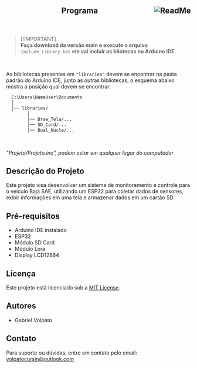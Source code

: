 <header>
<h2> Programa 
<img src="https://img.shields.io/badge/READ%20ME-555555" alt="ReadMe" align="right"  width="q35">
</h2>
</header>

> [!IMPORTANT]\
> **Faça download da versão main e execute o arquivo**  ```Include_Library.bat``` **ele vai incluir as bliotecas no Arduino IDE**

<br>

As bibliotecas presentes em ```"libraries"``` devem se encontrar na pasta padrão do Arduino IDE, junto as outras bibliotecas, o esquema abaixo mostra a posição qual devem se encontrar:

```txt
  C:\Users\NameUser\Documents
  │
  │── libraries/
        │
        │── Draw_Tela/...
        │── SD_Card/...
        │── Dual_Nucle/...
```

<br>

*"Projeto/Projeto.ino", podem estar em qualquer lugar do computador*

## Descrição do Projeto
Este projeto visa desenvolver um sistema de monitoramento e controle para o veículo Baja SAE, utilizando um ESP32 para coletar dados de sensores, exibir informações em uma tela e armazenar dados em um cartão SD.

## Pré-requisitos
- Arduino IDE instalado
- ESP32
- Módulo SD Card
- Módulo Lora
- Display LCD12864

## Licença
Este projeto está licenciado sob a [MIT License](LICENSE).

## Autores
- Gabriel Volpato

## Contato
Para suporte ou dúvidas, entre em contato pelo email: volpatocursin@outlook.com
